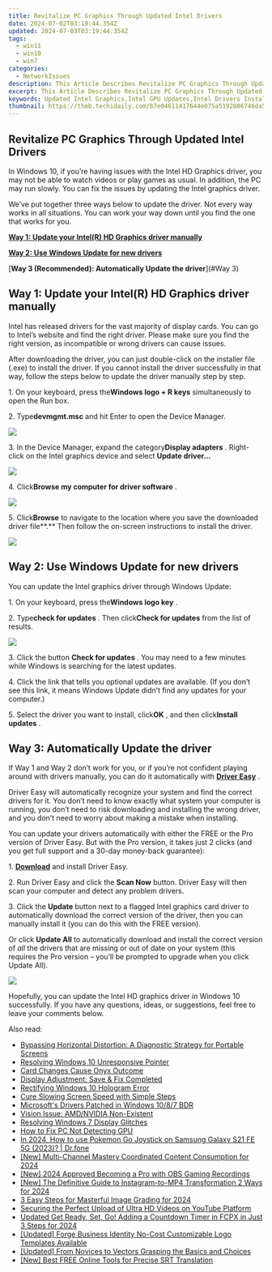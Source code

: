 ```yaml
---
title: Revitalize PC Graphics Through Updated Intel Drivers
date: 2024-07-02T03:19:44.354Z
updated: 2024-07-03T03:19:44.354Z
tags:
  - win11
  - win10
  - win7
categories:
  - NetworkIssues
description: This Article Describes Revitalize PC Graphics Through Updated Intel Drivers
excerpt: This Article Describes Revitalize PC Graphics Through Updated Intel Drivers
keywords: Updated Intel Graphics,Intel GPU Updates,Intel Drivers Installation,Enhanced PC Performance,Intel Graphics Boost,Intel Chipset Compatibility,Intel Graphics Driver Update Guide
thumbnail: https://thmb.techidaily.com/b7e04611417644e075a5192806746da5346b5175586dc4d2b30e06e7bb470a83.jpg
---
```


## Revitalize PC Graphics Through Updated Intel Drivers

 In Windows 10, if you’re having issues with the Intel HD Graphics driver, you may not be able to watch videos or play games as usual. In addition, the PC may run slowly. You can fix the issues by updating the Intel graphics driver.

 We’ve put together three ways below to update the driver. Not every way works in all situations. You can work your way down until you find the one that works for you.

[**Way 1: Update your Intel(R) HD Graphics driver manually**](#Way1)

[**Way 2: Use Windows Update for new drivers**](#Way2)

[**Way 3 (Recommended): Automatically Update the driver**](#Way 3)

## Way 1: Update your Intel(R) HD Graphics driver manually

 Intel has released drivers for the vast majority of display cards. You can go to Intel’s website and find the right driver. Please make sure you find the right version, as incompatible or wrong drivers can cause issues.

 After downloading the driver, you can just double-click on the installer file (.exe) to install the driver. If you cannot install the driver successfully in that way, follow the steps below to update the driver manually step by step.

 1\. On your keyboard, press the**Windows logo + R keys** simultaneously to open the Run box.

 2\. Type**devmgmt.msc** and hit Enter to open the Device Manager.

![](https://www.drivereasy.com/wp-content/uploads/2015/11/run-devmgmt.msc_.jpg)

 3\. In the Device Manager, expand the category**Display adapters** . Right-click on the Intel graphics device and select **Update driver…**

![](https://images.drivereasy.com/wp-content/uploads/2018/11/img_5be1558223280.jpg)

 4\. Click**Browse my computer for driver software** .

![](https://images.drivereasy.com/wp-content/uploads/2018/11/img_5be155da629d3.jpg)

 5\. Click**Browse** to  navigate to the location where you save the downloaded driver file**.** Then follow the on-screen instructions to install the driver.

![](https://images.drivereasy.com/wp-content/uploads/2018/11/img_5be156285e534.jpg)

## Way 2: Use Windows Update for new drivers

You can update the Intel graphics driver through Windows Update:

 1\. On your keyboard, press the**Windows logo key** .

 2\. Type**check for updates** . Then click**Check for updates** from the list of results.

![](https://www.drivereasy.com/wp-content/uploads/2017/07/win11-search-bar-check-for-updates.jpg)

 3\. Click the button **Check for updates** . You may need to a few minutes while Windows is searching for the latest updates.

 4\. Click the link that tells you optional updates are available. (If you don’t see this link, it means Windows Update didn’t find any updates for your computer.)

 5\. Select the driver you want to install, click**OK** , and then click**Install updates** .

## **Way 3: Automatically Update the driver**

 If Way 1 and Way 2 don’t work for you, or if you’re not confident playing around with drivers manually,  you can do it automatically with **[Driver Easy](https://tools.techidaily.com/drivereasy/download/)**  .

 Driver Easy will automatically recognize your system and find the correct drivers for it. You don’t need to know exactly what system your computer is running, you don’t need to risk downloading and installing the wrong driver, and you don’t need to worry about making a mistake when installing.

 You can update your drivers automatically with either the FREE or the Pro version of Driver Easy. But with the Pro version, it takes just 2 clicks (and you get full support and a 30-day money-back guarantee):

1\. **[Download](https://tools.techidaily.com/drivereasy/download/)**   and install Driver Easy.

 2\. Run Driver Easy and click the **Scan Now**   button. Driver Easy will then scan your computer and detect any problem drivers.

 3\. Click the **Update** button next to a flagged Intel graphics card driver to automatically download the correct version of the driver, then you can manually install it (you can do this with the FREE version).

 Or click **Update All**  to automatically download and install the correct version of _all_   the drivers that are missing or out of date on your system (this requires the Pro version – you’ll be prompted to upgrade when you click Update All).

![](https://www.drivereasy.com/wp-content/uploads/2023/01/Intel-graphics-driver-7.4.jpg)

 Hopefully, you can update the Intel HD graphics driver in Windows 10 successfully. If you have any questions, ideas, or suggestions, feel free to leave your comments below.

<ins class="adsbygoogle"
     style="display:block"
     data-ad-format="autorelaxed"
     data-ad-client="ca-pub-7571918770474297"
     data-ad-slot="1223367746"></ins>



<ins class="adsbygoogle"
     style="display:block"
     data-ad-client="ca-pub-7571918770474297"
     data-ad-slot="8358498916"
     data-ad-format="auto"
     data-full-width-responsive="true"></ins>

<span class="atpl-alsoreadstyle">Also read:</span>
<div><ul>
<li><a href="https://network-issues.techidaily.com/bypassing-horizontal-distortion-a-diagnostic-strategy-for-portable-screens/"><u>Bypassing Horizontal Distortion: A Diagnostic Strategy for Portable Screens</u></a></li>
<li><a href="https://network-issues.techidaily.com/resolving-windows-10-unresponsive-pointer/"><u>Resolving Windows 10 Unresponsive Pointer</u></a></li>
<li><a href="https://network-issues.techidaily.com/card-changes-cause-onyx-outcome/"><u>Card Changes Cause Onyx Outcome</u></a></li>
<li><a href="https://network-issues.techidaily.com/display-adjustment-save-and-fix-completed/"><u>Display Adjustment: Save & Fix Completed</u></a></li>
<li><a href="https://network-issues.techidaily.com/rectifying-windows-10-hologram-error/"><u>Rectifying Windows 10 Hologram Error</u></a></li>
<li><a href="https://network-issues.techidaily.com/cure-slowing-screen-speed-with-simple-steps/"><u>Cure Slowing Screen Speed with Simple Steps</u></a></li>
<li><a href="https://network-issues.techidaily.com/microsofts-drivers-patched-in-windows-1087-bdr/"><u>Microsoft's Drivers Patched in Windows 10/8/7 BDR</u></a></li>
<li><a href="https://network-issues.techidaily.com/vision-issue-amdnvidia-non-existent/"><u>Vision Issue: AMD/NVIDIA Non-Existent</u></a></li>
<li><a href="https://network-issues.techidaily.com/resolving-windows-7-display-glitches/"><u>Resolving Windows 7 Display Glitches</u></a></li>
<li><a href="https://network-issues.techidaily.com/how-to-fix-pc-not-detecting-gpu/"><u>How to Fix PC Not Detecting GPU</u></a></li>
<li><a href="https://change-location.techidaily.com/in-2024-how-to-use-pokemon-go-joystick-on-samsung-galaxy-s21-fe-5g-2023-drfone-by-drfone-virtual-android/"><u>In 2024, How to use Pokemon Go Joystick on Samsung Galaxy S21 FE 5G (2023)? | Dr.fone</u></a></li>
<li><a href="https://youtube-lab.techidaily.com/ulti-channel-mastery-coordinated-content-consumption-for-2024/"><u>[New] Multi-Channel Mastery  Coordinated Content Consumption for 2024</u></a></li>
<li><a href="https://on-screen-recording.techidaily.com/new-2024-approved-becoming-a-pro-with-obs-gaming-recordings/"><u>[New] 2024 Approved  Becoming a Pro with OBS Gaming Recordings</u></a></li>
<li><a href="https://instagram-videos.techidaily.com/new-the-definitive-guide-to-instagram-to-mp4-transformation-2-ways-for-2024/"><u>[New] The Definitive Guide to Instagram-to-MP4 Transformation 2 Ways for 2024</u></a></li>
<li><a href="https://extra-lessons.techidaily.com/3-easy-steps-for-masterful-image-grading-for-2024/"><u>3 Easy Steps for Masterful Image Grading for 2024</u></a></li>
<li><a href="https://youtube-clips.techidaily.com/securing-the-perfect-upload-of-ultra-hd-videos-on-youtube-platform/"><u>Securing the Perfect Upload of Ultra HD Videos on YouTube Platform</u></a></li>
<li><a href="https://ai-video-tools.techidaily.com/updated-get-ready-set-go-adding-a-countdown-timer-in-fcpx-in-just-3-steps-for-2024/"><u>Updated Get Ready, Set, Go! Adding a Countdown Timer in FCPX in Just 3 Steps for 2024</u></a></li>
<li><a href="https://some-knowledge.techidaily.com/updated-forge-business-identity-no-cost-customizable-logo-templates-available/"><u>[Updated] Forge Business Identity  No-Cost Customizable Logo Templates Available</u></a></li>
<li><a href="https://some-techniques.techidaily.com/updated-from-novices-to-vectors-grasping-the-basics-and-choices/"><u>[Updated] From Novices to Vectors  Grasping the Basics and Choices</u></a></li>
<li><a href="https://extra-hints.techidaily.com/new-best-free-online-tools-for-precise-srt-translation/"><u>[New] Best FREE Online Tools for Precise SRT Translation</u></a></li>
</ul></div>
